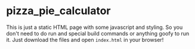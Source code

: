 # pizza_pie_calculator

This is just a static HTML page with some javascript and styling. So you don't need to do run and special build commands or anything goofy to run it. Just download the files and open `index.html` in your browser!

